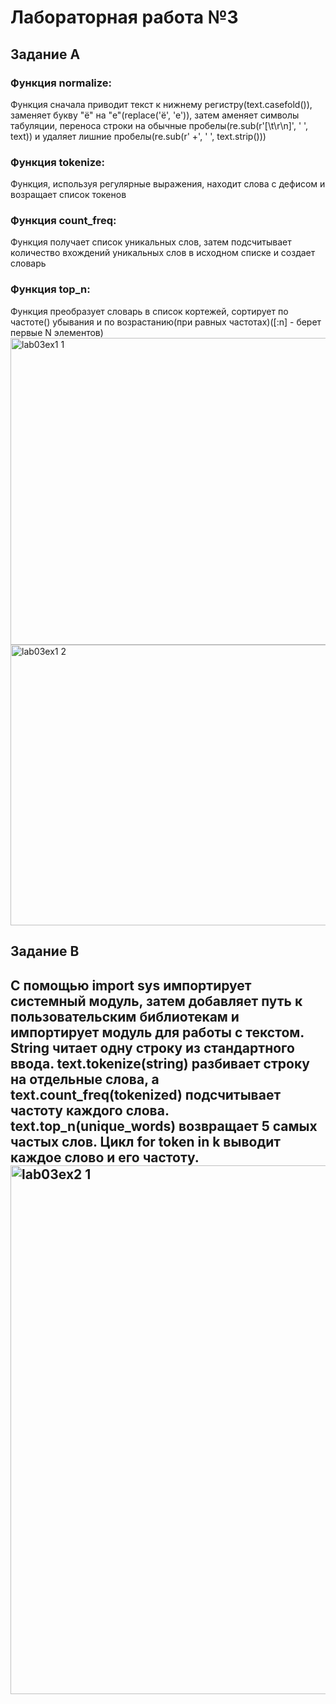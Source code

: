 # Лабораторная работа №3
## Задание A
  ### Функция normalize:
Функция сначала приводит текст к нижнему регистру(text.casefold()), заменяет букву "ё" на "е"(replace('ё', 'е')), затем аменяет символы табуляции, переноса строки на обычные пробелы(re.sub(r'[\t\r\n]', ' ', text)) и удаляет лишние пробелы(re.sub(r' +', ' ', text.strip()))
  ### Функция tokenize:
Функция, используя регулярные выражения, находит слова с дефисом и возращает список токенов
  ### Функция count_freq:
Функция получает список уникальных слов, затем подсчитывает количество вхождений уникальных слов в исходном списке и создает словарь
  ### Функция top_n:
Функция преобразует словарь в список кортежей, сортирует по частоте() убывания и по возрастанию(при равных частотах)([:n] - берет первые N элементов)
<img width="1155" height="491" alt="lab03ex1 1" src="https://github.com/user-attachments/assets/58505b9c-5dee-477a-b056-5457a9689d45" />
<img width="719" height="449" alt="lab03ex1 2" src="https://github.com/user-attachments/assets/94b3c07b-21af-4180-bb70-8109fb3ccf3f" />
<h2>Задание B<h2>
  С помощью import sys импортирует системный модуль, затем добавляет путь к пользовательским библиотекам и импортирует модуль для работы с текстом. String читает одну строку из стандартного ввода. text.tokenize(string) разбивает строку на отдельные слова, а
text.count_freq(tokenized) подсчитывает частоту каждого слова. text.top_n(unique_words) возвращает 5 самых частых слов.
Цикл for token in k выводит каждое слово и его частоту.
<img width="1180" height="846" alt="lab03ex2 1" src="https://github.com/user-attachments/assets/ae83e8cc-c023-4fea-98a4-47b98219355d" />
